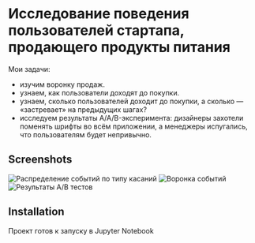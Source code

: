 
# Исследование поведения пользователей стартапа, продающего продукты питания

Мои задачи:
 - изучим воронку продаж.  
 - узнаем, как пользователи доходят до покупки.
 - узнаем, сколько пользователей доходит до покупки, а сколько — «застревает» на предыдущих шагах? 
- исследуем результаты A/A/B-эксперимента: дизайнеры захотели поменять шрифты во всём приложении, а менеджеры испугались, что пользователям будет непривычно.


## Screenshots

![Распределение событий по типу касаний](https://drive.google.com/uc?export=download&id=1pJPLupE8j95djxxugGMHat-P4vr7Fbi3)
![Воронка событий](https://drive.google.com/uc?export=download&id=1-tK-4MiHrlQise7HIM4tfaqsue0wS5YM)
![Результаты А/В тестов](https://drive.google.com/uc?export=download&id=1uqO0DSO__fgXJ4PrSNj-hiWSaTtkAWGB)

## Installation

Проект готов к запуску в Jupyter Notebook
    
